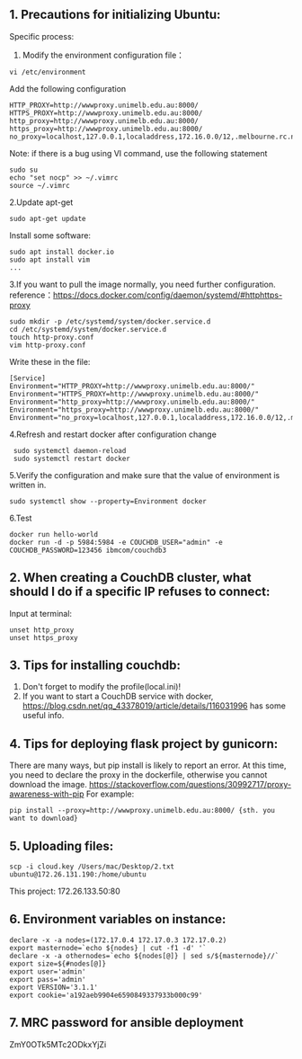 ## 1. Precautions for initializing Ubuntu:

Specific process:

1. Modify the environment configuration file：
~~~~
vi /etc/environment
~~~~
Add the following configuration
~~~~
HTTP_PROXY=http://wwwproxy.unimelb.edu.au:8000/
HTTPS_PROXY=http://wwwproxy.unimelb.edu.au:8000/
http_proxy=http://wwwproxy.unimelb.edu.au:8000/
https_proxy=http://wwwproxy.unimelb.edu.au:8000/
no_proxy=localhost,127.0.0.1,localaddress,172.16.0.0/12,.melbourne.rc.nectar.org.au,.storage.unimelb.edu.au,.cloud.unimelb.edu.au
~~~~
Note: if there is a bug using VI command, use the following statement
~~~~
sudo su
echo "set nocp" >> ~/.vimrc
source ~/.vimrc
~~~~
2.Update apt-get
~~~~
sudo apt-get update
~~~~
Install some software:
~~~~
sudo apt install docker.io
sudo apt install vim
...
~~~~
3.If you want to pull the image normally, you need further configuration.
reference：https://docs.docker.com/config/daemon/systemd/#httphttps-proxy
~~~~
sudo mkdir -p /etc/systemd/system/docker.service.d
cd /etc/systemd/system/docker.service.d
touch http-proxy.conf
vim http-proxy.conf
~~~~
Write these in the file:
~~~~
[Service]
Environment="HTTP_PROXY=http://wwwproxy.unimelb.edu.au:8000/"
Environment="HTTPS_PROXY=http://wwwproxy.unimelb.edu.au:8000/"
Environment="http_proxy=http://wwwproxy.unimelb.edu.au:8000/"
Environment="https_proxy=http://wwwproxy.unimelb.edu.au:8000/"
Environment="no_proxy=localhost,127.0.0.1,localaddress,172.16.0.0/12,.melbourne.rc.nectar.org.au,.storage.unimelb.edu.au,.cloud.unimelb.edu.au“
~~~~
4.Refresh and restart docker after configuration change
~~~~
 sudo systemctl daemon-reload
 sudo systemctl restart docker
~~~~
5.Verify the configuration and make sure that the value of environment is written in.
~~~~
sudo systemctl show --property=Environment docker
~~~~
6.Test
~~~~
docker run hello-world
docker run -d -p 5984:5984 -e COUCHDB_USER="admin" -e COUCHDB_PASSWORD=123456 ibmcom/couchdb3
~~~~


## 2. When creating a CouchDB cluster, what should I do if a specific IP refuses to connect:
Input at terminal:
~~~~
unset http_proxy
unset https_proxy
~~~~

## 3. Tips for installing couchdb:
1. Don't forget to modify the profile(local.ini)!
2. If you want to start a CouchDB service with docker, https://blog.csdn.net/qq_43378019/article/details/116031996 has some useful info.

## 4. Tips for deploying flask project by gunicorn:
There are many ways, but pip install is likely to report an error. At this time, you need to declare the proxy in the dockerfile, otherwise you cannot download the image. https://stackoverflow.com/questions/30992717/proxy-awareness-with-pip For example:
~~~~
pip install --proxy=http://wwwproxy.unimelb.edu.au:8000/ {sth. you want to download}
~~~~

## 5. Uploading files:
~~~~
scp -i cloud.key /Users/mac/Desktop/2.txt ubuntu@172.26.131.190:/home/ubuntu
~~~~

This project: 172.26.133.50:80


## 6. Environment variables on instance:
~~~~
declare -x -a nodes=(172.17.0.4 172.17.0.3 172.17.0.2)
export masternode=`echo ${nodes} | cut -f1 -d' '`
declare -x -a othernodes=`echo ${nodes[@]} | sed s/${masternode}//`
export size=${#nodes[@]}
export user='admin'
export pass='admin'
export VERSION='3.1.1'
export cookie='a192aeb9904e6590849337933b000c99'
~~~~

## 7. MRC password for ansible deployment
ZmY0OTk5MTc2ODkxYjZi
